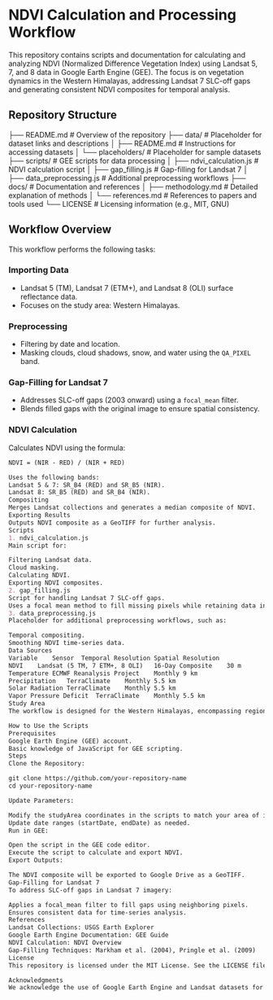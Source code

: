 # NDVI Calculation and Processing Workflow

This repository contains scripts and documentation for calculating and analyzing NDVI (Normalized Difference Vegetation Index) using Landsat 5, 7, and 8 data in Google Earth Engine (GEE). The focus is on vegetation dynamics in the Western Himalayas, addressing Landsat 7 SLC-off gaps and generating consistent NDVI composites for temporal analysis.

## Repository Structure

├── README.md # Overview of the repository ├── data/ # Placeholder for dataset links and descriptions │ ├── README.md # Instructions for accessing datasets │ └── placeholders/ # Placeholder for sample datasets ├── scripts/ # GEE scripts for data processing │ ├── ndvi_calculation.js # NDVI calculation script │ ├── gap_filling.js # Gap-filling for Landsat 7 │ ├── data_preprocessing.js # Additional preprocessing workflows ├── docs/ # Documentation and references │ ├── methodology.md # Detailed explanation of methods │ └── references.md # References to papers and tools used └── LICENSE # Licensing information (e.g., MIT, GNU)


## Workflow Overview

This workflow performs the following tasks:

### Importing Data

- Landsat 5 (TM), Landsat 7 (ETM+), and Landsat 8 (OLI) surface reflectance data.
- Focuses on the study area: Western Himalayas.

### Preprocessing

- Filtering by date and location.
- Masking clouds, cloud shadows, snow, and water using the `QA_PIXEL` band.

### Gap-Filling for Landsat 7

- Addresses SLC-off gaps (2003 onward) using a `focal_mean` filter.
- Blends filled gaps with the original image to ensure spatial consistency.

### NDVI Calculation

Calculates NDVI using the formula:

```markdown
NDVI = (NIR - RED) / (NIR + RED)

Uses the following bands:
Landsat 5 & 7: SR_B4 (RED) and SR_B5 (NIR).
Landsat 8: SR_B5 (RED) and SR_B4 (NIR).
Compositing
Merges Landsat collections and generates a median composite of NDVI.
Exporting Results
Outputs NDVI composite as a GeoTIFF for further analysis.
Scripts
1. ndvi_calculation.js
Main script for:

Filtering Landsat data.
Cloud masking.
Calculating NDVI.
Exporting NDVI composites.
2. gap_filling.js
Script for handling Landsat 7 SLC-off gaps.
Uses a focal mean method to fill missing pixels while retaining data integrity.
3. data_preprocessing.js
Placeholder for additional preprocessing workflows, such as:

Temporal compositing.
Smoothing NDVI time-series data.
Data Sources
Variable	Sensor	Temporal Resolution	Spatial Resolution
NDVI	Landsat (5 TM, 7 ETM+, 8 OLI)	16-Day Composite	30 m
Temperature	ECMWF Reanalysis Project	Monthly	9 km
Precipitation	TerraClimate	Monthly	5.5 km
Solar Radiation	TerraClimate	Monthly	5.5 km
Vapor Pressure Deficit	TerraClimate	Monthly	5.5 km
Study Area
The workflow is designed for the Western Himalayas, encompassing regions of Khyber Pakhtunkhwa (KPK), Azad Jammu and Kashmir (AJK), and Gilgit-Baltistan (GB). The study area is characterized by diverse vegetation types and varying climatic conditions.

How to Use the Scripts
Prerequisites
Google Earth Engine (GEE) account.
Basic knowledge of JavaScript for GEE scripting.
Steps
Clone the Repository:

git clone https://github.com/your-repository-name
cd your-repository-name

Update Parameters:

Modify the studyArea coordinates in the scripts to match your area of interest.
Update date ranges (startDate, endDate) as needed.
Run in GEE:

Open the script in the GEE code editor.
Execute the script to calculate and export NDVI.
Export Outputs:

The NDVI composite will be exported to Google Drive as a GeoTIFF.
Gap-Filling for Landsat 7
To address SLC-off gaps in Landsat 7 imagery:

Applies a focal_mean filter to fill gaps using neighboring pixels.
Ensures consistent data for time-series analysis.
References
Landsat Collections: USGS Earth Explorer
Google Earth Engine Documentation: GEE Guide
NDVI Calculation: NDVI Overview
Gap-Filling Techniques: Markham et al. (2004), Pringle et al. (2009)
License
This repository is licensed under the MIT License. See the LICENSE file for details.

Acknowledgments
We acknowledge the use of Google Earth Engine and Landsat datasets for this project.
















